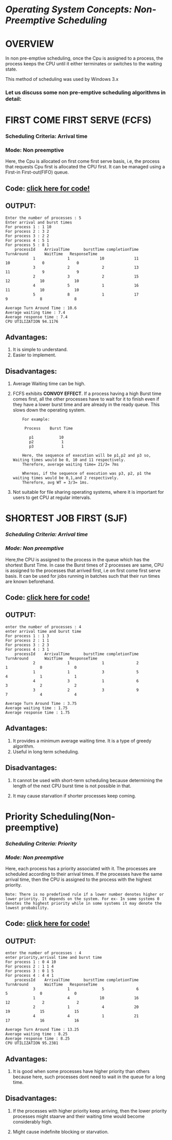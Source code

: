 # **_Operating System Concepts: Non-Preemptive Scheduling_**

# **OVERVIEW**

In non pre-emptive scheduling, once the Cpu is assigned to a process, the process keeps the CPU until it either terminates or switches to the waiting state.

This method of scheduling was used by Windows 3.x

### Let us discuss some non pre-emptive scheduling algorithms in detail:

# **FIRST COME FIRST SERVE (FCFS)**

### Scheduling Criteria: Arrival time

### Mode: Non preemptive

Here, the Cpu is allocated on first come first serve basis, i.e, the process that requests Cpu first is allocated the CPU first. It can be managed using a First-in First-out(FIFO) queue.

## Code: [click here for code!](fcfs.md)

## OUTPUT:

    Enter the number of processes : 5
    Enter arrival and burst times
    For process 1 : 1 10
    For process 2 : 3 2
    For process 3 : 2 2
    For process 4 : 5 1
    For process 5 : 8 1
        processId    ArrivalTime      burstTime completionTime     TurnAround       WaitTime   ResponseTime
                1              1             10             11             10              0              0
                3              2              2             13             11              9              9
                2              3              2             15             12             10             10
                4              5              1             16             11             10             10
                5              8              1             17              9              8              8

    Average Turn Around Time : 10.6
    Average waiting time : 7.4
    Average response time : 7.4
    CPU UTILIZATION 94.1176

## Advantages:

1. It is simple to understand.
2. Easier to implement.

## Disadvantages:

1.  Average Waiting time can be high.

2.  FCFS exhibits **CONVOY EFFECT**. If a process having a high Burst time comes first, all the other processes have to wait for it to finish even if they have a lower burst time and are already in the ready queue.
    This slows down the operating system.

            For example:

             Process    Burst Time

               p1           10
               p2            1
               p3            1

            Here, the sequence of execution will be p1,p2 and p3 so, Waiting times would be 0, 10 and 11 respectively.
            Therefore, average waiting time= 21/3= 7ms

            Whereas, if the sequence of execution was p3, p2, p1 the waiting times would be 0,1,and 2 respectively.
            Therefore, avg WT = 3/3= 1ms.

3.  Not suitable for file sharing operating systems, where it is important for users to get CPU at regular intervals.

# **SHORTEST JOB FIRST (SJF)**

### **_Scheduling Criteria: Arrival time_**

### **_Mode: Non preemptive_**

Here,the CPU is assigned to the process in the queue which has the shortest Burst Time. In case the Burst times of 2 processes are same, CPU is assigned to the processes that arrived first, i.e on first come first serve basis.
It can be used for jobs running in batches such that their run times are known beforehand.

## Code: [click here for code!](sjf.md)

## OUTPUT:

    enter the number of processes : 4
    enter arrival time and burst time
    For process 1 : 1 3
    For process 2 : 1 1
    For process 3 : 2 3
    For process 4 : 3 1
        processId    ArrivalTime      burstTime completionTime     TurnAround       WaitTime   ResponseTime
                2              1              1              2              1              0              0
                1              1              3              5              4              1              1
                4              3              1              6              3              2              2
                3              2              3              9              7              4              4

    Average Turn Around Time : 3.75
    Average waiting time : 1.75
    Average response time : 1.75

## Advantages:

1. It provides a minimum average waiting time. It is a type of greedy algorithm.
2. Useful in long term scheduling.

## Disadvantages:

1. It cannot be used with short-term scheduling because determining the length of the next CPU burst time is not possible in that.

2. It may cause starvation if shorter processes keep coming.

# **Priority Scheduling(Non-preemptive)**

### **_Scheduling Criteria: Priority_**

### **_Mode: Non preemptive_**

Here, each process has a priority associated with it. The processes are scheduled according to their arrival times. If the processes have the same arrival time, then the CPU is assigned to the process with the highest priority.

    Note: There is no predefined rule if a lower number denotes higher or lower priority. It depends on the system. For ex- In some systems 0 denotes the highest priority while in some systems it may denote the lowest probability.

## Code: [click here for code!](priority.md)

## OUTPUT:

    enter the number of processes : 4
    enter priority,arrival time and burst time
    For process 1 : 0 4 10
    For process 2 : 1 1 4
    For process 3 : 0 1 5
    For process 4 : 4 4 1
        processId    ArrivalTime      burstTime completionTime     TurnAround       WaitTime   ResponseTime
                3              1              5              6              5              0              0
                1              4             10             16             12              2              2
                2              1              4             20             19             15             15
                4              4              1             21             17             16             16

    Average Turn Around Time : 13.25
    Average waiting time : 8.25
    Average response time : 8.25
    CPU UTILIZATION 95.2381

## Advantages:

1. It is good when some processes have higher priority than others because here, such processes dont need to wait in the queue for a long time.

## Disadvantages:

1. If the processes with higher priority keep arriving, then the lower priority processes might staarve and their waiting time would become considerably high.

2. Might cause indefinite blocking or starvation.
